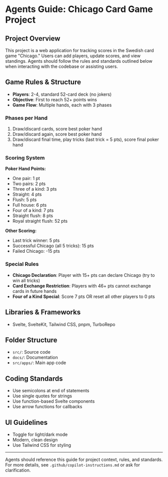 # Agents Guide: Chicago Card Game Project

## Project Overview
This project is a web application for tracking scores in the Swedish card game "Chicago." Users can add players, update scores, and view standings. Agents should follow the rules and standards outlined below when interacting with the codebase or assisting users.

## Game Rules & Structure
- **Players**: 2-4, standard 52-card deck (no jokers)
- **Objective**: First to reach 52+ points wins
- **Game Flow**: Multiple hands, each with 3 phases

### Phases per Hand
1. Draw/discard cards, score best poker hand
2. Draw/discard again, score best poker hand
3. Draw/discard final time, play tricks (last trick = 5 pts), score final poker hand

### Scoring System
**Poker Hand Points:**
- One pair: 1 pt
- Two pairs: 2 pts
- Three of a kind: 3 pts
- Straight: 4 pts
- Flush: 5 pts
- Full house: 6 pts
- Four of a kind: 7 pts
- Straight flush: 8 pts
- Royal straight flush: 52 pts

**Other Scoring:**
- Last trick winner: 5 pts
- Successful Chicago (all 5 tricks): 15 pts
- Failed Chicago: -15 pts

### Special Rules
- **Chicago Declaration**: Player with 15+ pts can declare Chicago (try to win all tricks)
- **Card Exchange Restriction**: Players with 46+ pts cannot exchange cards in future hands
- **Four of a Kind Special**: Score 7 pts OR reset all other players to 0 pts

## Libraries & Frameworks
- Svelte, SvelteKit, Tailwind CSS, pnpm, TurboRepo

## Folder Structure
- `src/`: Source code
- `docs/`: Documentation
- `src/apps/`: Main app code

## Coding Standards
- Use semicolons at end of statements
- Use single quotes for strings
- Use function-based Svelte components
- Use arrow functions for callbacks

## UI Guidelines
- Toggle for light/dark mode
- Modern, clean design
- Use Tailwind CSS for styling

---
Agents should reference this guide for project context, rules, and standards. For more details, see `.github/copilot-instructions.md` or ask for clarification.